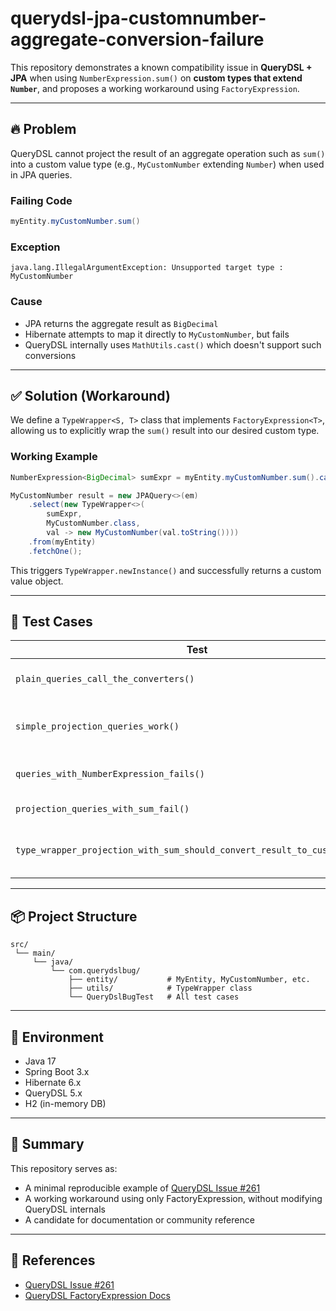 # querydsl-jpa-customnumber-aggregate-conversion-failure

This repository demonstrates a known compatibility issue in **QueryDSL + JPA** when using `NumberExpression.sum()` on **custom types that extend `Number`**, and proposes a working workaround using `FactoryExpression`.

---

## 🔥 Problem

QueryDSL cannot project the result of an aggregate operation such as `sum()` into a custom value type (e.g., `MyCustomNumber` extending `Number`) when used in JPA queries.

### Failing Code

```java
myEntity.myCustomNumber.sum()
```

### Exception

```
java.lang.IllegalArgumentException: Unsupported target type : MyCustomNumber
```

### Cause

- JPA returns the aggregate result as `BigDecimal`
- Hibernate attempts to map it directly to `MyCustomNumber`, but fails
- QueryDSL internally uses `MathUtils.cast()` which doesn't support such conversions

---

## ✅ Solution (Workaround)

We define a `TypeWrapper<S, T>` class that implements `FactoryExpression<T>`, allowing us to explicitly wrap the `sum()` result into our desired custom type.

### Working Example

```java
NumberExpression<BigDecimal> sumExpr = myEntity.myCustomNumber.sum().castToNum(BigDecimal.class);

MyCustomNumber result = new JPAQuery<>(em)
    .select(new TypeWrapper<>(
        sumExpr,
        MyCustomNumber.class,
        val -> new MyCustomNumber(val.toString())))
    .from(myEntity)
    .fetchOne();
```

This triggers `TypeWrapper.newInstance()` and successfully returns a custom value object.

---

## 🧪 Test Cases

| Test | Description | Status |
|------|-------------|--------|
| `plain_queries_call_the_converters()` | Entity fetch with @Converter | ✅ Pass |
| `simple_projection_queries_work()` | DTO projection with custom type | ✅ Pass |
| `queries_with_NumberExpression_fails()` | sum() directly → fails | ❌ Fail |
| `projection_queries_with_sum_fail()` | DTO + sum() → fails | ❌ Fail |
| `type_wrapper_projection_with_sum_should_convert_result_to_custom_type()` | sum() wrapped with TypeWrapper | ✅ Pass |

---

## 📦 Project Structure

```
src/
 └── main/
     └── java/
         └── com.querydslbug/
             ├── entity/           # MyEntity, MyCustomNumber, etc.
             ├── utils/            # TypeWrapper class
             └── QueryDslBugTest   # All test cases
```

---

## 🧭 Environment

- Java 17
- Spring Boot 3.x
- Hibernate 6.x
- QueryDSL 5.x
- H2 (in-memory DB)

---

## 📝 Summary

This repository serves as:

- A minimal reproducible example of [QueryDSL Issue #261](https://github.com/OpenFeign/querydsl/issues/261)
- A working workaround using only FactoryExpression, without modifying QueryDSL internals
- A candidate for documentation or community reference

---

## 📎 References

- [QueryDSL Issue #261](https://github.com/OpenFeign/querydsl/issues/261)
- [QueryDSL FactoryExpression Docs](https://querydsl.com/static/querydsl/latest/reference/html_single/#d0e2836)
